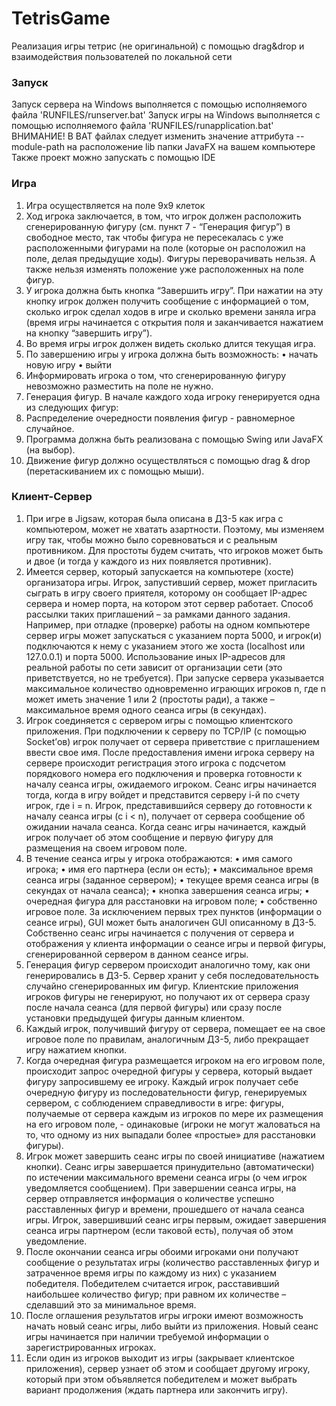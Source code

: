 # TetrisGame
Реализация игры тетрис (не оригинальной) с помощью drag&amp;drop и взаимодействия пользователей по локальной сети

### Запуск
Запуск сервера на Windows выполняется с помощью исполняемого файла 'RUNFILES/runserver.bat'
Запуск игры на Windows выполняется с помощью исполняемого файла 'RUNFILES/runapplication.bat'
ВНИМАНИЕ! В BAT файлах следует изменить значение аттрибута --module-path на расположение lib папки JavaFX на вашем компьютере
Также проект можно запускать с помощью IDE

### Игра
1. Игра осуществляется на поле 9x9 клеток
2. Ход игрока заключается, в том, что игрок должен расположить сгенерированную
фигуру (см. пункт 7 - “Генерация фигур”) в свободное место, так чтобы фигура не
пересекалась с уже расположенными фигурами на поле (которые он расположил
на поле, делая предыдущие ходы). Фигуры переворачивать нельзя. А также
нельзя изменять положение уже расположенных на поле фигур.
3. У игрока должна быть кнопка “Завершить игру”. При нажатии на эту кнопку игрок
должен получить сообщение с информацией о том, сколько игрок сделал ходов
в игре и сколько времени заняла игра (время игры начинается с открытия поля и
заканчивается нажатием на кнопку “завершить игру”).
4. Во время игры игрок должен видеть сколько длится текущая игра.
5. По завершению игры у игрока должна быть возможность:
• начать новую игру
• выйти
6. Информировать игрока о том, что сгенерированную фигуру невозможно
разместить на поле не нужно.
7. Генерация фигур. В начале каждого хода игроку генерируется одна из
следующих фигур:
8. Распределение очередности появления фигур - равномерное случайное.
9. Программа должна быть реализована с помощью Swing или JavaFX (на выбор).
10. Движение фигур должно осуществляться с помощью drag & drop
(перетаскиванием их с помощью мыши).

### Клиент-Сервер
1. При игре в Jigsaw, которая была описана в ДЗ-5 как игра с компьютером, может не хватать
азартности. Поэтому, мы изменяем игру так, чтобы можно было соревноваться и с
реальным противником. Для простоты будем считать, что игроков может быть и двое (и
тогда у каждого из них появляется противник).
2. Имеется сервер, который запускается на компьютере (хосте) организатора игры. Игрок,
запустивший сервер, может пригласить сыграть в игру своего приятеля, которому он
сообщает IP-адрес сервера и номер порта, на котором этот сервер работает. Способ
рассылки таких приглашений – за рамками данного задания. Например, при отладке
(проверке) работы на одном компьютере сервер игры может запускаться с указанием порта
5000, и игрок(и) подключаются к нему с указанием этого же хоста (localhost или 127.0.0.1) и
порта 5000. Использование иных IP-адресов для реальной работы по сети зависит от
организации сети (это приветствуется, но не требуется). При запуске сервера указывается
максимальное количество одновременно играющих игроков n, где n может иметь значение
1 или 2 (простоты ради), а также – максимальное время одного сеанса игры (в секундах).
3. Игрок соединяется с сервером игры с помощью клиентского приложения. При подключении
к серверу по TCP/IP (с помощью Socket’ов) игрок получает от сервера приветствие с
приглашением ввести свое имя. После предоставления имени игрока серверу на сервере
происходит регистрация этого игрока с подсчетом порядкового номера его подключения и
проверка готовности к началу сеанса игры, ожидаемого игроком. Сеанс игры начинается
тогда, когда в игру войдет и представится серверу i-й по счету игрок, где i = n. Игрок,
представившийся серверу до готовности к началу сеанса игры (c i < n), получает от сервера
сообщение об ожидании начала сеанса. Когда сеанс игры начинается, каждый игрок
получает об этом сообщение и первую фигуру для размещения на своем игровом поле.
4. В течение сеанса игры у игрока отображаются:
• имя самого игрока;
• имя его партнера (если он есть);
• максимальное время сеанса игры (заданное сервером);
• текущее время сеанса игры (в секундах от начала сеанса);
• кнопка завершения сеанса игры;
• очередная фигура для расстановки на игровом поле;
• собственно игровое поле.
За исключением первых трех пунктов (информации о сеансе игры), GUI может быть
аналогичен GUI описанному в ДЗ-5. Собственно сеанс игры начинается с получения от
сервера и отображения у клиента информации о сеансе игры и первой фигуры,
сгенерированной сервером в данном сеансе игры.
5. Генерация фигур сервером происходит аналогично тому, как они генерировались в ДЗ-5.
Сервер хранит у себя последовательность случайно сгенерированных им фигур. Клиентские
приложения игроков фигуры не генерируют, но получают их от сервера сразу после начала
сеанса (для первой фигуры) или сразу после установки предыдущей фигуры данным
клиентом.
6. Каждый игрок, получивший фигуру от сервера, помещает ее на свое игровое поле по
правилам, аналогичным ДЗ-5, либо прекращает игру нажатием кнопки.
7. Когда очередная фигура размещается игроком на его игровом поле, происходит запрос
очередной фигуры у сервера, который выдает фигуру запросившему ее игроку. Каждый
игрок получает себе очередную фигуру из последовательности фигур, генерируемых
сервером, с соблюдением справедливости в игре: фигуры, получаемые от сервера каждым
из игроков по мере их размещения на его игровом поле, - одинаковые (игроки не могут
жаловаться на то, что одному из них выпадали более «простые» для расстановки фигуры).
8. Игрок может завершить сеанс игры по своей инициативе (нажатием кнопки). Сеанс игры
завершается принудительно (автоматически) по истечении максимального времени сеанса
игры (о чем игрок уведомляется сообщением). При завершении сеанса игры, на сервер
отправляется информация о количестве успешно расставленных фигур и времени,
прошедшего от начала сеанса игры. Игрок, завершивший сеанс игры первым, ожидает
завершения сеанса игры партнером (если таковой есть), получая об этом уведомление.
9. После окончании сеанса игры обоими игроками они получают сообщение о результатах
игры (количество расставленных фигур и затраченное время игры по каждому из них) с
указанием победителя. Победителем считается игрок, расставивший наибольшее
количество фигур; при равном их количестве – сделавший это за минимальное время.
10. После оглашения результатов игры игроки имеют возможность начать новый сеанс игры,
либо выйти из приложения. Новый сеанс игры начинается при наличии требуемой
информации о зарегистрированных игроках.
11. Если один из игроков выходит из игры (закрывает клиентское приложения), сервер узнает
об этом и сообщает другому игроку, который при этом объявляется победителем и может
выбрать вариант продолжения (ждать партнера или закончить игру).
